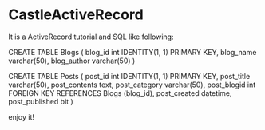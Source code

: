 # CastleActiveRecord
It is a ActiveRecord tutorial
and SQL like following:

CREATE TABLE Blogs (
    blog_id     int IDENTITY(1, 1) PRIMARY KEY,
    blog_name   varchar(50),
    blog_author varchar(50)
)

CREATE TABLE Posts (
    post_id        int IDENTITY(1, 1) PRIMARY KEY,
    post_title     varchar(50),
    post_contents  text,
    post_category  varchar(50),
    post_blogid    int FOREIGN KEY REFERENCES Blogs (blog_id),
    post_created   datetime,
    post_published bit
)

enjoy it!
